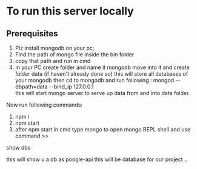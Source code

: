 # To run this server locally
## Prerequisites
1) Plz install mongodb on your pc;
2) Find the path of mongo file inside the bin folder
3) copy that path and run in cmd
4) In your PC create folder and name it mongodb move into it and create folder data (if haven't already done so) this will store all databases of your mongodb
then cd to mongodb and run following :  mongod --dbpath=data --bind_ip 127.0.0.1  
this will start mongo server to serve up data from and into data folder.

Now run following commands:
1) npm i
2) npm start
3) after npm start in cmd type mongo
to open mongo REPL shell
and use command >>

show dbs

this will show u a db as poogle-api this will be database for our project ..


